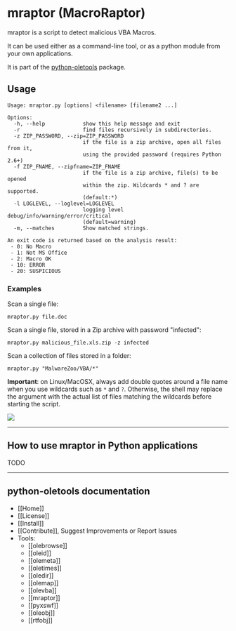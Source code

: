 mraptor (MacroRaptor)
=====================

mraptor is a script to detect malicious VBA Macros.

It can be used either as a command-line tool, or as a python module from your own applications.

It is part of the [python-oletools](http://www.decalage.info/python/oletools) package.

## Usage

```text
Usage: mraptor.py [options] <filename> [filename2 ...]

Options:
  -h, --help            show this help message and exit
  -r                    find files recursively in subdirectories.
  -z ZIP_PASSWORD, --zip=ZIP_PASSWORD
                        if the file is a zip archive, open all files from it,
                        using the provided password (requires Python 2.6+)
  -f ZIP_FNAME, --zipfname=ZIP_FNAME
                        if the file is a zip archive, file(s) to be opened
                        within the zip. Wildcards * and ? are supported.
                        (default:*)
  -l LOGLEVEL, --loglevel=LOGLEVEL
                        logging level debug/info/warning/error/critical
                        (default=warning)
  -m, --matches         Show matched strings.

An exit code is returned based on the analysis result:
 - 0: No Macro
 - 1: Not MS Office
 - 2: Macro OK
 - 10: ERROR
 - 20: SUSPICIOUS
```

### Examples

Scan a single file:

```text
mraptor.py file.doc
```

Scan a single file, stored in a Zip archive with password "infected":

```text
mraptor.py malicious_file.xls.zip -z infected
```

Scan a collection of files stored in a folder:

```text
mraptor.py "MalwareZoo/VBA/*"
```

**Important**: on Linux/MacOSX, always add double quotes around a file name when you use
wildcards such as `*` and `?`. Otherwise, the shell may replace the argument with the actual
list of files matching the wildcards before starting the script.

![](mraptor1.png)

--------------------------------------------------------------------------
    
## How to use mraptor in Python applications

TODO

--------------------------------------------------------------------------

python-oletools documentation
-----------------------------

- [[Home]]
- [[License]]
- [[Install]]
- [[Contribute]], Suggest Improvements or Report Issues
- Tools:
	- [[olebrowse]]
	- [[oleid]]
	- [[olemeta]]
	- [[oletimes]]
	- [[oledir]]
	- [[olemap]]
	- [[olevba]]
	- [[mraptor]]
	- [[pyxswf]]
	- [[oleobj]]
	- [[rtfobj]]
